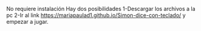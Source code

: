 No requiere instalación
Hay dos posibilidades
1-Descargar los archivos a la pc
2-Ir al link https://mariapaulad1.github.io/Simon-dice-con-teclado/ y empezar a jugar.